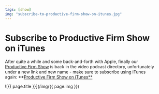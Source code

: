 ```yaml
---
tags: [show]
img: "subscribe-to-productive-firm-show-on-itunes.jpg"
---
```


# Subscribe to Productive Firm Show on iTunes


After quite a while and some back-and-forth with Apple, finally our [Productive Firm Show](/show/) is back in the video podcast directory, unfortunately under a new link and new name - make sure to subscribe using iTunes again: **[Productive Firm Show on iTunes**](http://itunes.apple.com/podcast/productive-firm-show/id414877314)

<!--More-->

![{{ page.title }}](/img/{{ page.img }})


[n]: https://michael.gratis/nozbe